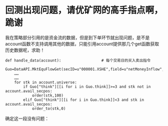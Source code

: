 # 回测出现问题，请优矿网的高手指点啊，跪谢

我在策略部分引用的是资金流的数据，但是到下单环节就出现问题，是不是account函数不支持调用其他的数据，只能引用account提供那几个get函数获取历史数据呢，求助！

```
def handle_data(account):                  # 每个交易日的买入卖出指令
    Guo=DataAPI.MktEquFlowGet(secID=u"000001.XSHE",field=u"netMoneyInflow",pandas="1")
    ……
    ……
    for stk in account.universe:
    	if Guo["think"][[i for i in Guo.think]]>=3 and stk not in account.avail_secpos:
        	order(stk,100)
    	elif Guo["think"][[i for i in Guo.think]]<3 and stk in account.avail_secpos:
        	order_to(stk,0)
```
	
确定这一段没有问题：
```Guo["think"][[i for i in Guo.think]]>=3
```
